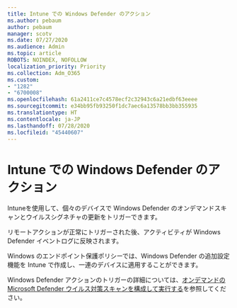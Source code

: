 ```yaml
---
title: Intune での Windows Defender のアクション
ms.author: pebaum
author: pebaum
manager: scotv
ms.date: 07/27/2020
ms.audience: Admin
ms.topic: article
ROBOTS: NOINDEX, NOFOLLOW
localization_priority: Priority
ms.collection: Adm_O365
ms.custom:
- "1282"
- "6700008"
ms.openlocfilehash: 61a2411ce7c4578ecf2c32943c6a21edbf63eeee
ms.sourcegitcommit: e34bb95fb93250f1dc7aec6a13578bb3bb355935
ms.translationtype: HT
ms.contentlocale: ja-JP
ms.lasthandoff: 07/28/2020
ms.locfileid: "45440607"
---
```

# <a name="windows-defender-actions-in-intune"></a>Intune での Windows Defender のアクション

Intuneを使用して、個々のデバイスで Windows Defender のオンデマンドスキャンとウイルスシグネチャの更新をトリガーできます。

リモートアクションが正常にトリガーされた後、アクティビティが Windows Defender イベントログに反映されます。  

Windows のエンドポイント保護ポリシーでは、Windows Defender の追加設定機能を Intune で作成し、一連のデバイスに適用することができます。  

Windows Defender アクションのトリガーの詳細については、[オンデマンドの Microsoft Defender ウイルス対策スキャンを構成して実行する](https://docs.microsoft.com/windows/security/threat-protection/windows-defender-antivirus/run-scan-windows-defender-antivirus)を参照してください。